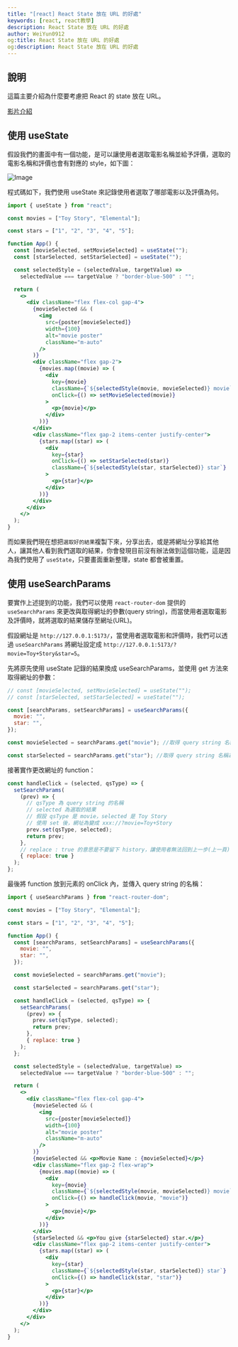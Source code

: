 ```yaml
---
title: "[react] React State 放在 URL 的好處"
keywords: [react, react教學]
description: React State 放在 URL 的好處
author: WeiYun0912
og:title: React State 放在 URL 的好處
og:description: React State 放在 URL 的好處
---
```


## 說明

這篇主要介紹為什麼要考慮把 React 的 state 放在 URL。

[影片介紹](https://www.youtube.com/watch?v=-ScajqKRzOs)

## 使用 useState

假設我們的畫面中有一個功能，是可以讓使用者選取電影名稱並給予評價，選取的電影名稱和評價也會有對應的 style，如下圖：

![Image](https://i.imgur.com/fvrRASV.png)

程式碼如下，我們使用 useState 來記錄使用者選取了哪部電影以及評價為何。

```jsx title='App.jsx' showLineNumbers {8,9,11-12,30,40}
import { useState } from "react";

const movies = ["Toy Story", "Elemental"];

const stars = ["1", "2", "3", "4", "5"];

function App() {
  const [movieSelected, setMovieSelected] = useState("");
  const [starSelected, setStarSelected] = useState("");

  const selectedStyle = (selectedValue, targetValue) =>
    selectedValue === targetValue ? "border-blue-500" : "";

  return (
    <>
      <div className="flex flex-col gap-4">
        {movieSelected && (
          <img
            src={poster[movieSelected]}
            width={100}
            alt="movie poster"
            className="m-auto"
          />
        )}
        <div className="flex gap-2">
          {movies.map((movie) => (
            <div
              key={movie}
              className={`${selectedStyle(movie, movieSelected)} movie`}
              onClick={() => setMovieSelected(movie)}
            >
              <p>{movie}</p>
            </div>
          ))}
        </div>
        <div className="flex gap-2 items-center justify-center">
          {stars.map((star) => (
            <div
              key={star}
              onClick={() => setStarSelected(star)}
              className={`${selectedStyle(star, starSelected)} star`}
            >
              <p>{star}</p>
            </div>
          ))}
        </div>
      </div>
    </>
  );
}
```

而如果我們現在想把`選取好的結果`複製下來，分享出去，或是將網址分享給其他人，讓其他人看到我們選取的結果，你會發現目前沒有辦法做到這個功能，這是因為我們使用了 `useState`，只要畫面重新整理，state 都會被重置。

## 使用 useSearchParams

要實作上述提到的功能，我們可以使用 `react-router-dom` 提供的 `useSearchParams` 來更改與取得網址的參數(query string)，而當使用者選取電影及評價時，就將選取的結果儲存至網址(URL)。

假設網址是 `http://127.0.0.1:5173/`，當使用者選取電影和評價時，我們可以透過 `useSearchParams` 將網址設定成 `http://127.0.0.1:5173/?movie=Toy+Story&star=5`。

先將原先使用 useState 記錄的結果換成 useSearchParams，並使用 get 方法來取得網址的參數：

```jsx title='App.jsx' showLineNumbers
// const [movieSelected, setMovieSelected] = useState("");
// const [starSelected, setStarSelected] = useState("");

const [searchParams, setSearchParams] = useSearchParams({
  movie: "",
  star: "",
});

const movieSelected = searchParams.get("movie"); //取得 query string 名稱為 movie 的值

const starSelected = searchParams.get("star"); //取得 query string 名稱為 star 的值
```

接著實作更改網址的 function：

```jsx title='App.jsx' showLineNumbers
const handleClick = (selected, qsType) => {
  setSearchParams(
    (prev) => {
      // qsType 為 query string 的名稱
      // selected 為選取的結果
      // 假設 qsType 是 movie，selected 是 Toy Story
      // 使用 set 後，網址為變成 xxx://?movie=Toy+Story
      prev.set(qsType, selected);
      return prev;
    },
    // replace : true 的意思是不要留下 history，讓使用者無法回到上一步(上一頁)
    { replace: true }
  );
};
```

最後將 function 放到元素的 onClick 內，並傳入 query string 的名稱：

```jsx title='App.jsx' showLineNumbers {1,8-11,13,15,17-25,47,59}
import { useSearchParams } from "react-router-dom";

const movies = ["Toy Story", "Elemental"];

const stars = ["1", "2", "3", "4", "5"];

function App() {
  const [searchParams, setSearchParams] = useSearchParams({
    movie: "",
    star: "",
  });

  const movieSelected = searchParams.get("movie");

  const starSelected = searchParams.get("star");

  const handleClick = (selected, qsType) => {
    setSearchParams(
      (prev) => {
        prev.set(qsType, selected);
        return prev;
      },
      { replace: true }
    );
  };

  const selectedStyle = (selectedValue, targetValue) =>
    selectedValue === targetValue ? "border-blue-500" : "";

  return (
    <>
      <div className="flex flex-col gap-4">
        {movieSelected && (
          <img
            src={poster[movieSelected]}
            width={100}
            alt="movie poster"
            className="m-auto"
          />
        )}
        {movieSelected && <p>Movie Name : {movieSelected}</p>}
        <div className="flex gap-2 flex-wrap">
          {movies.map((movie) => (
            <div
              key={movie}
              className={`${selectedStyle(movie, movieSelected)} movie`}
              onClick={() => handleClick(movie, "movie")}
            >
              <p>{movie}</p>
            </div>
          ))}
        </div>
        {starSelected && <p>You give {starSelected} star.</p>}
        <div className="flex gap-2 items-center justify-center">
          {stars.map((star) => (
            <div
              key={star}
              className={`${selectedStyle(star, starSelected)} star`}
              onClick={() => handleClick(star, "star")}
            >
              <p>{star}</p>
            </div>
          ))}
        </div>
      </div>
    </>
  );
}
```
